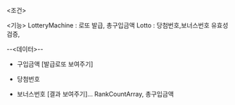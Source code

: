 <조건>


<기능>
LotteryMachine : 로또 발급, 총구입금액
Lotto : 당첨번호,보너스번호 유효성 검증,


--<데이터>--
- 구입금액
[발급로또 보여주기]

- 당첨번호
- 보너스번호
[결과 보여주기]... RankCountArray, 총구입금액


